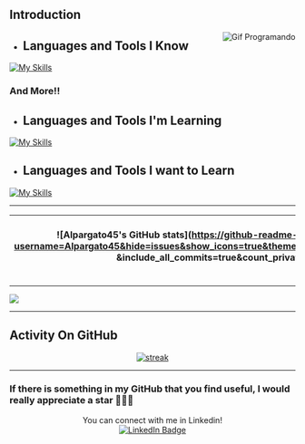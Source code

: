 ## Introduction

  <img src="https://media3.giphy.com/media/fByehYIrOIzO8XolJK/giphy.gif?cid=ecf05e4798x93qmuk013fkq90w7k5vftzu3d56lrjf3zenrb&ep=v1_gifs_search&rid=giphy.gif&ct=g" alt="Gif Programando" align="right">


* ## Languages and Tools I Know
[![My Skills](https://skillicons.dev/icons?i=java,mysql,androidstudio,linux,html,css,figma,idea,visualstudio,vscode,eclipse,git&perline=4)](https://skillicons.dev)

### And More!!
* ## Languages and Tools I'm Learning
[![My Skills](https://skillicons.dev/icons?i=cs,py,spring,docker,dotnet,postgres,hibernate,js&perline=3)](https://skillicons.dev)
* ## Languages and Tools I want to Learn
[![My Skills](https://skillicons.dev/icons?i=angular,aws,flutter,mongodb,postman,swift,&perline=3)](https://skillicons.dev)

***
| ![Alpargato45's GitHub stats](https://github-readme-stats.vercel.app/api?username=Alpargato45&hide=issues&show_icons=true&theme=tokyonight&hide_border=true &include_all_commits=true&count_private=true) | [![Top Langs](https://github-readme-stats.vercel.app/api/top-langs/?username=Alpargato45&layout=compact&theme=tokyonight&hide_border=true &include_all_commits=true&count_private=true)](https://github.com/anuraghazra/github-readme-stats &include_all_commits=true&count_private=true) |
|:-:|:-:|

---
[![](https://visitcount.itsvg.in/api?id=Alpargato45&icon=0&color=0)](https://visitcount.itsvg.in)

<!-- Proudly created with GPRM ( https://gprm.itsvg.in ) -->

---

## Activity On GitHub

<p align="center">
  <a href="https://github.com/Alpargato45">      
<img title="stats" alt="streak" src="https://github-readme-streak-stats.herokuapp.com/?user=Alpargato45&theme=tokyonight&hide_border=true&stroke=000000"/>
</a> 
</p>

---

### If there is something in my GitHub that you find useful, I would really appreciate a star 🌟😊😊

<div align="center">
  You can connect with me in Linkedin!
</div>

<div id="badges" align="center">
  <a href="https://www.linkedin.com/in/jorgedelcidmoreno/">
    <img src="https://img.shields.io/badge/LinkedIn-blue?style=for-the-badge&logo=linkedin&logoColor=white" alt="LinkedIn Badge"/>
  </a>
</div>
